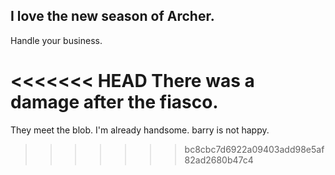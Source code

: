 ## I love the new season of Archer. 

Handle your business. 

<<<<<<< HEAD
There was a damage after the fiasco. 
=======
They meet the blob. I'm already handsome. barry is not happy. 
>>>>>>> bc8cbc7d6922a09403add98e5af82ad2680b47c4
